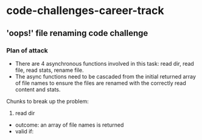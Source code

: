 # code-challenges-career-track

## 'oops!' file renaming code challenge

### Plan of attack

- There are 4 asynchronous functions involved in this task: read dir, read file, read stats, rename file.
- The async functions need to be cascaded from the initial returned array of file names to ensure the files are renamed with the correctly read content and stats.

Chunks to break up the problem:
1. read dir
  - outcome: an array of file names is returned
  - valid if: 

